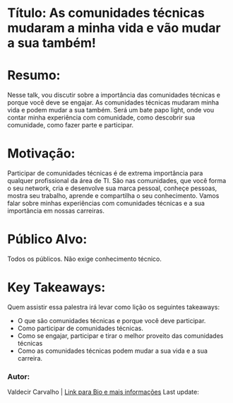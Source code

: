 # Título: As comunidades técnicas mudaram a minha vida e vão mudar a sua também!

# Resumo:

Nesse talk, vou discutir sobre a importância das comunidades técnicas e porque você deve se engajar. As comunidades técnicas mudaram minha vida e podem mudar a sua também. 
Será um bate papo light, onde vou contar minha experiência com comunidade, como descobrir sua comunidade, como fazer parte e participar.

# Motivação:

Participar de comunidades técnicas é de extrema importância para qualquer profissional da área de TI. São nas comunidades, que você forma o seu network, cria e desenvolve sua marca pessoal, conheçe pessoas, mostra seu trabalho, aprende e compartilha o seu conhecimento. Vamos falar sobre minhas experiências com comunidades técnicas e a sua importância em nossas carreiras.  

# Público Alvo:

Todos os públicos. Não exige conhecimento técnico.

# Key Takeaways:

Quem assistir essa palestra irá levar como lição os seguintes takeaways:

+ O que são comunidades técnicas e porque você deve participar.
+ Como participar de comunidades técnicas.
+ Como se engajar, participar e tirar o melhor proveito das comunidades técnicas
+ Como as comunidades técnicas podem mudar a sua vida e a sua carreira.

### Autor:

Valdecir Carvalho | [Link para Bio e mais informações](https://github.com/valdecircarvalho/callforpapers/blob/master/bio.md)
Last update: 


